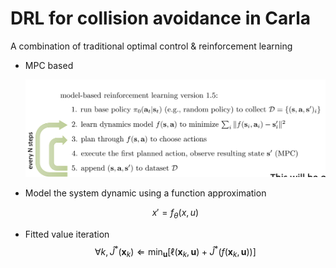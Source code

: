 # DRL for collision avoidance in Carla

A combination of traditional optimal control & reinforcement learning

- MPC based 

  ![image-20200702134757530](./image-20200702134757530.png)

  

- Model the system dynamic using a function approximation

  $$x' = f_\theta(x, u)$$

- Fitted value iteration 
  $$
  \forall k, \hat{J}^{*}\left(\mathbf{x}_{k}\right) \Leftarrow \min _{\mathbf{u}}\left[\ell\left(\mathbf{x}_{k}, \mathbf{u}\right)+\hat{J}^{*}\left(f\left(\mathbf{x}_{k}, \mathbf{u}\right)\right)\right]
  $$

